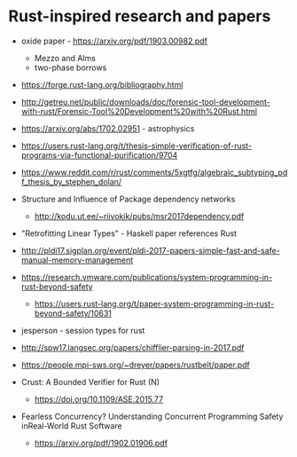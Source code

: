 # Rust-inspired research and papers

- oxide paper - https://arxiv.org/pdf/1903.00982.pdf
  - Mezzo and Alms
  - two-phase borrows

- https://forge.rust-lang.org/bibliography.html

- http://getreu.net/public/downloads/doc/forensic-tool-development-with-rust/Forensic-Tool%20Development%20with%20Rust.html

- https://arxiv.org/abs/1702.02951 - astrophysics

- https://users.rust-lang.org/t/thesis-simple-verification-of-rust-programs-via-functional-purification/9704

- https://www.reddit.com/r/rust/comments/5xgtfg/algebraic_subtyping_pdf_thesis_by_stephen_dolan/

- Structure and Influence of Package dependency networks
  - http://kodu.ut.ee/~riivokik/pubs/msr2017dependency.pdf

- "Retrofitting Linear Types" - Haskell paper references Rust

- http://pldi17.sigplan.org/event/pldi-2017-papers-simple-fast-and-safe-manual-memory-management

- https://research.vmware.com/publications/system-programming-in-rust-beyond-safety
  - https://users.rust-lang.org/t/paper-system-programming-in-rust-beyond-safety/10631

- jesperson - session types for rust

- http://spw17.langsec.org/papers/chifflier-parsing-in-2017.pdf

- https://people.mpi-sws.org/~dreyer/papers/rustbelt/paper.pdf

- Crust: A Bounded Verifier for Rust (N)
  - https://doi.org/10.1109/ASE.2015.77

- Fearless Concurrency? Understanding Concurrent Programming Safety inReal-World Rust Software
  - https://arxiv.org/pdf/1902.01906.pdf
  